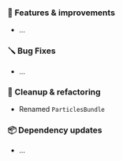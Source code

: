 ### 🚀 Features & improvements

- ...

### 🪛 Bug Fixes

- ...

### 🧽 Cleanup & refactoring

- Renamed `ParticlesBundle`

### 📦 Dependency updates

- ...